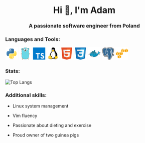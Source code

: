 <h1 align="center">Hi 👋, I'm Adam</h1>
<h3 align="center">A passionate software engineer from Poland</h3>

<h3 align="left">Languages and Tools:</h3>
<p align="left">
<img src="https://raw.githubusercontent.com/devicons/devicon/master/icons/python/python-original.svg" width="40" height="40"></img>
<img src="https://raw.githubusercontent.com/devicons/devicon/master/icons/go/go-original.svg" width="40" height="40"></img>
<img src="https://raw.githubusercontent.com/devicons/devicon/master/icons/typescript/typescript-original.svg" width="40" height="40"></img>
<img src="https://raw.githubusercontent.com/devicons/devicon/master/icons/linux/linux-original.svg" width="40" height="40"></img>
<img src="https://raw.githubusercontent.com/devicons/devicon/master/icons/html5/html5-original.svg" width="40" height="40"></img>
<img src="https://raw.githubusercontent.com/devicons/devicon/master/icons/css3/css3-original.svg" width="40" height="40"></img>
<img src="https://raw.githubusercontent.com/devicons/devicon/master/icons/docker/docker-original.svg" width="40" height="40"></img>
<img src="https://raw.githubusercontent.com/devicons/devicon/master/icons/postgresql/postgresql-original.svg" width="40" height="40"></img>
<img src="https://raw.githubusercontent.com/devicons/devicon/master/icons/amazonwebservices/amazonwebservices-original.svg" width="40" height="40"></img>
</p>

<h3 align="left">Stats:</h3>

![Top Langs](https://github-readme-stats.vercel.app/api/top-langs/?username=TypicalAM&layout=compact)

<h3 align="left">Additional skills:</h3>
  
- Linux system management

- Vim fluency

- Passionate about dieting and exercise

- Proud owner of two guinea pigs

